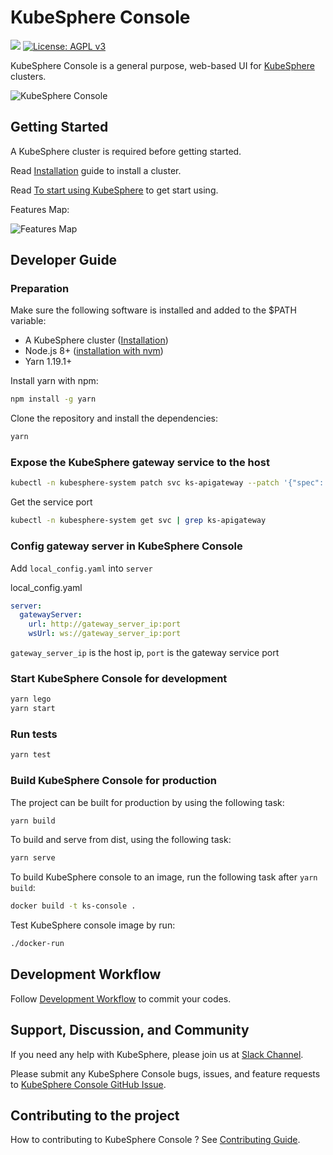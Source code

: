 # KubeSphere Console

![](https://github.com/kubesphere/console/workflows/Main/badge.svg)
[![License: AGPL v3](https://img.shields.io/badge/License-AGPL%20v3-blue.svg)](https://www.gnu.org/licenses/agpl-3.0)

KubeSphere Console is a general purpose, web-based UI for [KubeSphere](https://github.com/kubesphere/kubesphere) clusters.

![KubeSphere Console](docs/images/dashboard-ui.png)

## Getting Started

A KubeSphere cluster is required before getting started.

Read [Installation](https://github.com/kubesphere/kubesphere#installation) guide to install a cluster.

Read [To start using KubeSphere](https://github.com/kubesphere/kubesphere#to-start-using-kubesphere) to get start using.

Features Map:

![Features Map](docs/images/module-map.jpg)

## Developer Guide

### Preparation

Make sure the following software is installed and added to the \$PATH variable:

- A KubeSphere cluster ([Installation](https://github.com/kubesphere/kubesphere#installation))
- Node.js 8+ ([installation with nvm](https://github.com/creationix/nvm#usage))
- Yarn 1.19.1+

Install yarn with npm:

```sh
npm install -g yarn
```

Clone the repository and install the dependencies:

```sh
yarn
```

### Expose the KubeSphere gateway service to the host

```sh
kubectl -n kubesphere-system patch svc ks-apigateway --patch '{"spec": {"type": "NodePort"}}'
```

Get the service port

```sh
kubectl -n kubesphere-system get svc | grep ks-apigateway
```

### Config gateway server in KubeSphere Console

Add `local_config.yaml` into `server`

local_config.yaml

```yaml
server:
  gatewayServer:
    url: http://gateway_server_ip:port
    wsUrl: ws://gateway_server_ip:port
```

`gateway_server_ip` is the host ip, `port` is the gateway service port

### Start KubeSphere Console for development

```sh
yarn lego
yarn start
```

### Run tests

```sh
yarn test
```

### Build KubeSphere Console for production

The project can be built for production by using the following task:

```sh
yarn build
```

To build and serve from dist, using the following task:

```sh
yarn serve
```

To build KubeSphere console to an image, run the following task after `yarn build`:

```sh
docker build -t ks-console .
```

Test KubeSphere console image by run:

```sh
./docker-run
```

## Development Workflow

Follow [Development Workflow](/docs/development-workflow.md) to commit your codes.

## Support, Discussion, and Community

If you need any help with KubeSphere, please join us at [Slack Channel](https://join.slack.com/t/kubesphere/shared_invite/enQtNTE3MDIxNzUxNzQ0LTZkNTdkYWNiYTVkMTM5ZThhODY1MjAyZmVlYWEwZmQ3ODQ1NmM1MGVkNWEzZTRhNzk0MzM5MmY4NDc3ZWVhMjE).

Please submit any KubeSphere Console bugs, issues, and feature requests to [KubeSphere Console GitHub Issue](https://github.com/kubesphere/console/issues).

## Contributing to the project

How to contributing to KubeSphere Console ? See [Contributing Guide](docs/contributing-guide.md).
